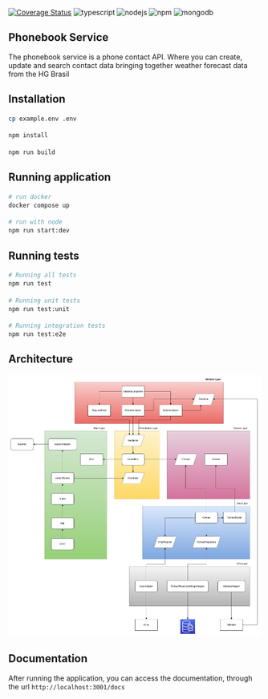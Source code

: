 [![Coverage Status](https://coveralls.io/repos/github/renatops1991/phonebook-service/badge.svg?branch=main)](https://coveralls.io/github/renatops1991/phonebook-service?branch=main)
![typescript](https://img.shields.io/badge/Typescript-4.9.3-blue)
![nodejs](https://img.shields.io/badge/node-v16.17.1-green)
![npm](https://img.shields.io/badge/npm-v8.15.0-blue)
![mongodb](https://img.shields.io/badge/mongodb-5.1.0-green)
## Phonebook Service
The phonebook service is a phone contact API. Where you can create, 
update and search contact data bringing together weather forecast data from the HG Brasil 

## Installation
```bash
cp example.env .env

npm install

npm run build
```

## Running application
```bash
# run docker
docker compose up

# run with node
npm run start:dev
```

## Running tests
```bash
# Running all tests
npm run test

# Running unit tests
npm run test:unit

# Running integration tests
npm run test:e2e
```

## Architecture
![phone book architecture](./phonebook-architecture.jpg)

## Documentation
After running the application, you can access the documentation, through the url `http://localhost:3001/docs`